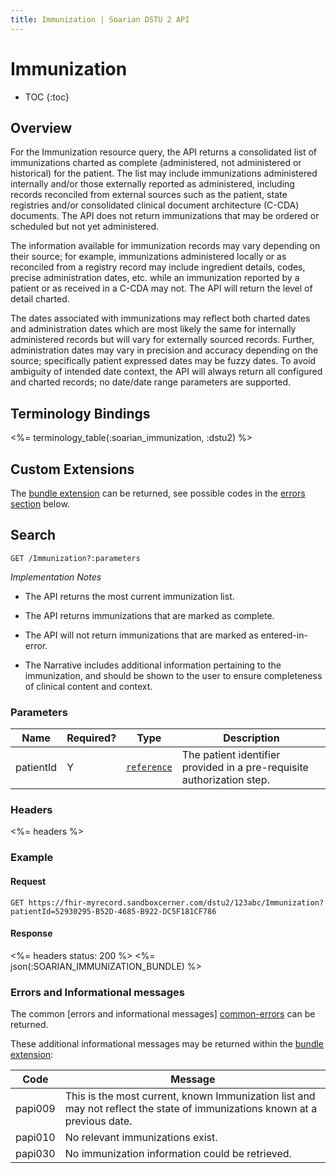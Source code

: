 ```yaml
---
title: Immunization | Soarian DSTU 2 API
---
```

 
# Immunization

* TOC
{:toc}

## Overview

For the Immunization resource query, the API returns a consolidated list of immunizations charted as complete (administered, not administered or historical) for the patient.  The list may include immunizations administered internally and/or those externally reported as administered, including records reconciled from external sources such as the patient, state registries and/or consolidated clinical document architecture (C-CDA) documents.  The API does not return immunizations that may be ordered or scheduled but not yet administered.

The information available for immunization records may vary depending on their source; for example, immunizations administered locally or as reconciled from a registry record may include ingredient details, codes, precise administration dates, etc. while an immunization reported by a patient or as received in a C-CDA may not.  The API will return the level of detail charted.  

The dates associated with immunizations may reflect both charted dates and administration dates which are most likely the same for internally administered records but will vary for externally sourced records.  Further, administration dates may vary in precision and accuracy depending on the source; specifically patient expressed dates may be fuzzy dates.  To avoid ambiguity of intended date context, the API will always return all configured and charted records; no date/date range parameters are supported.

## Terminology Bindings

<%= terminology_table(:soarian_immunization, :dstu2) %>

## Custom Extensions

The [bundle extension] can be returned, see possible codes in the [errors section] below.

## Search

	GET /Immunization?:parameters

_Implementation Notes_

* The API returns the most current immunization list.

* The API returns immunizations that are marked as complete.

* The API will not return immunizations that are marked as entered-in-error.

* The Narrative includes additional information pertaining to the immunization, and should be shown to the user to ensure completeness of clinical content and context.

### Parameters

 Name      | Required? | Type                                          | Description
-----------|-----------|-----------------------------------------------|------------------------------------------------------------------------
 patientId | Y         | [`reference`]                                 | The patient identifier provided in a pre-requisite authorization step.
 

### Headers  

<%= headers %>

### Example

#### Request 

	GET https://fhir-myrecord.sandboxcerner.com/dstu2/123abc/Immunization?patientId=52930295-B52D-4685-B922-DC5F181CF786


#### Response

<%= headers status: 200 %>
<%= json(:SOARIAN_IMMUNIZATION_BUNDLE) %>

### Errors and Informational messages
The common [errors and informational messages] [common-errors] can be returned.

These additional informational messages may be returned within the [bundle extension]:


Code    | Message
---------|---------------------------------------------------------------------------------------------------------------------------------------------------------------------------------------------------------------------------------------------------------------------------------------------------
 papi009 | This is the most current, known Immunization list and may not reflect the state of immunizations known at a previous date.
 papi010 | No relevant immunizations exist.
 papi030 | No immunization information could be retrieved.



[bundle extension]: ../../#bundle-message-extension
[errors section]: #errors-and-informational-messages
[common-errors]: ../../common-errors 
[`reference`]: http://hl7.org/fhir/DSTU2/search.html#reference
